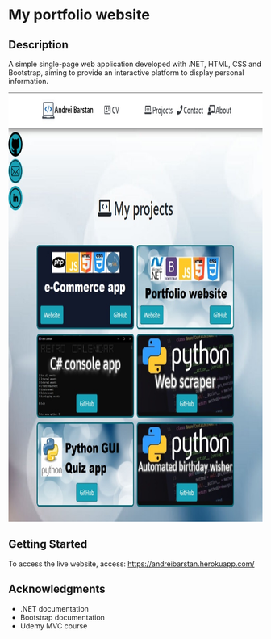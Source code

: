 # My portfolio website


## Description

A simple single-page web application developed with .NET, HTML, CSS and Bootstrap, aiming to provide an interactive platform to display personal information. 

<div style="text-align: center;">
    <img width="800" height="850" src="./screenshots/Menu.jpg">
</div>

## Getting Started

To access the live website, access: https://andreibarstan.herokuapp.com/

## Acknowledgments

* .NET documentation
* Bootstrap documentation
* Udemy MVC course


